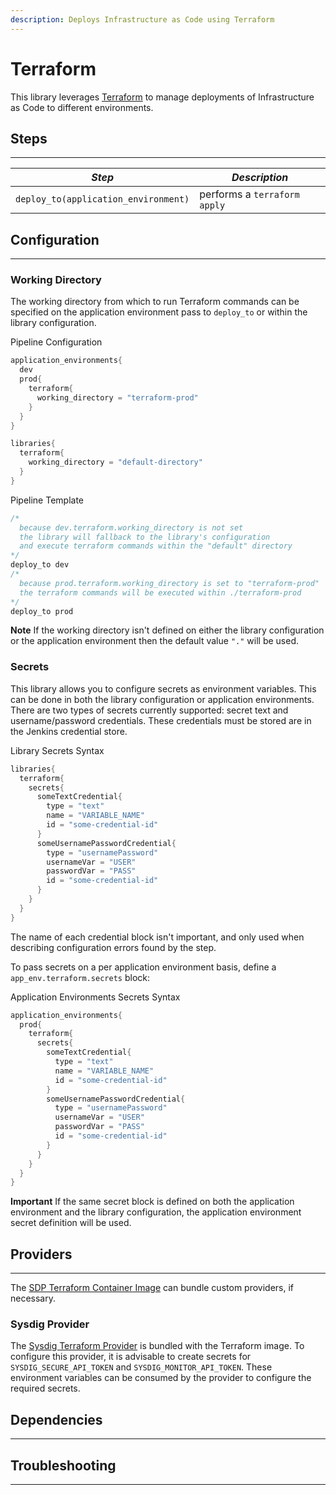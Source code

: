 ```yaml
---
description: Deploys Infrastructure as Code using Terraform 
---
```


# Terraform

This library leverages [Terraform](https://www.terraform.io/intro/index.html) to manage deployments of Infrastructure as Code to different environments.

## Steps

---

| *Step* | *Description* |
| ----------- | ----------- |
| `deploy_to(application_environment)` | performs a `terraform apply` |

## Configuration

---

### Working Directory

The working directory from which to run Terraform commands can be specified on the application environment pass to `deploy_to` or within the library configuration.

Pipeline Configuration

```groovy
application_environments{
  dev
  prod{
    terraform{
      working_directory = "terraform-prod" 
    }
  }
}

libraries{
  terraform{
    working_directory = "default-directory"
  }
}
```

Pipeline Template

```groovy
/*
  because dev.terraform.working_directory is not set
  the library will fallback to the library's configuration
  and execute terraform commands within the "default" directory
*/
deploy_to dev 
/*
  because prod.terraform.working_directory is set to "terraform-prod"
  the terraform commands will be executed within ./terraform-prod 
*/
deploy_to prod 
```

**Note** If the working directory isn't defined on either the library configuration or the application environment then the default value `"."` will be used.

### Secrets

This library allows you to configure secrets as environment variables.
This can be done in both the library configuration or application environments.
There are two types of secrets currently supported: secret text and username/password credentials.
These credentials must be stored are in the Jenkins credential store.

Library Secrets Syntax

```groovy
libraries{
  terraform{
    secrets{
      someTextCredential{
        type = "text"
        name = "VARIABLE_NAME"
        id = "some-credential-id"
      }
      someUsernamePasswordCredential{
        type = "usernamePassword"
        usernameVar = "USER"
        passwordVar = "PASS"
        id = "some-credential-id"
      }
    }
  }
}
```

The name of each credential block isn't important, and only used when describing configuration errors found by the step.

To pass secrets on a per application environment basis, define a `app_env.terraform.secrets` block:

Application Environments Secrets Syntax

```groovy
application_environments{
  prod{
    terraform{
      secrets{
        someTextCredential{
          type = "text"
          name = "VARIABLE_NAME"
          id = "some-credential-id"
        }
        someUsernamePasswordCredential{
          type = "usernamePassword"
          usernameVar = "USER"
          passwordVar = "PASS"
          id = "some-credential-id"
        }
      }
    }
  }
}
```

**Important** If the same secret block is defined on both the application environment and the library configuration, the application environment secret definition will be used.

## Providers

---

The [SDP Terraform Container Image](https://github.com/boozallen/sdp-images/tree/master/terraform) can bundle custom providers, if necessary.

### Sysdig Provider

The [Sysdig Terraform Provider](https://github.com/draios/terraform-provider-sysdig) is bundled with the Terraform image.
To configure this provider, it is advisable to create secrets for `SYSDIG_SECURE_API_TOKEN` and `SYSDIG_MONITOR_API_TOKEN`.
These environment variables can be consumed by the provider to configure the required secrets.

## Dependencies

---

## Troubleshooting

---
